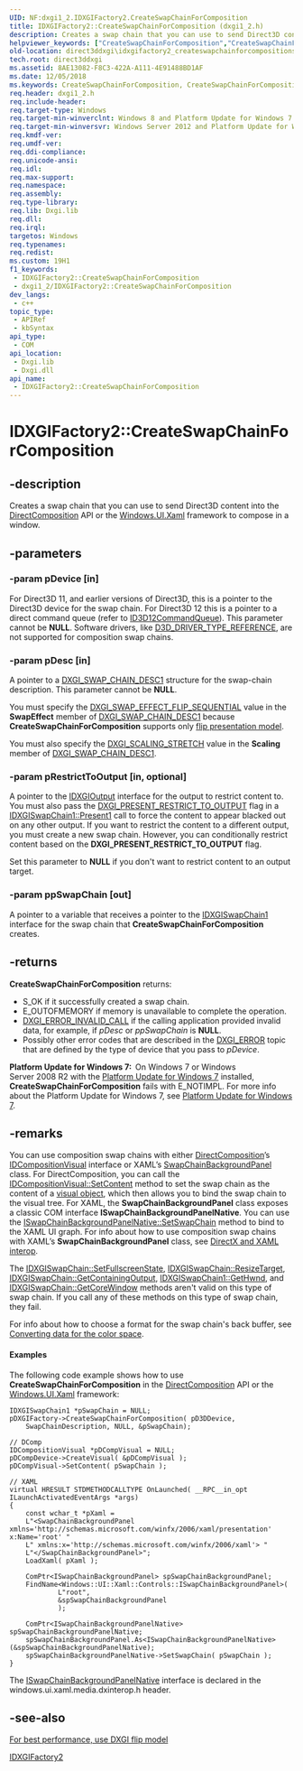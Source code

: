 ```yaml
---
UID: NF:dxgi1_2.IDXGIFactory2.CreateSwapChainForComposition
title: IDXGIFactory2::CreateSwapChainForComposition (dxgi1_2.h)
description: Creates a swap chain that you can use to send Direct3D content into the DirectComposition API or the Windows.UI.Xaml framework to compose in a window.
helpviewer_keywords: ["CreateSwapChainForComposition","CreateSwapChainForComposition method [DXGI]","CreateSwapChainForComposition method [DXGI]","IDXGIFactory2 interface","IDXGIFactory2 interface [DXGI]","CreateSwapChainForComposition method","IDXGIFactory2.CreateSwapChainForComposition","IDXGIFactory2::CreateSwapChainForComposition","direct3ddxgi.idxgifactory2_createswapchainforcompositionsurface","dxgi1_2/IDXGIFactory2::CreateSwapChainForComposition"]
old-location: direct3ddxgi\idxgifactory2_createswapchainforcompositionsurface.htm
tech.root: direct3ddxgi
ms.assetid: 8AE13082-F8C3-422A-A111-4E91488BD1AF
ms.date: 12/05/2018
ms.keywords: CreateSwapChainForComposition, CreateSwapChainForComposition method [DXGI], CreateSwapChainForComposition method [DXGI],IDXGIFactory2 interface, IDXGIFactory2 interface [DXGI],CreateSwapChainForComposition method, IDXGIFactory2.CreateSwapChainForComposition, IDXGIFactory2::CreateSwapChainForComposition, direct3ddxgi.idxgifactory2_createswapchainforcompositionsurface, dxgi1_2/IDXGIFactory2::CreateSwapChainForComposition
req.header: dxgi1_2.h
req.include-header: 
req.target-type: Windows
req.target-min-winverclnt: Windows 8 and Platform Update for Windows 7 [desktop apps \| UWP apps]
req.target-min-winversvr: Windows Server 2012 and Platform Update for Windows Server 2008 R2 [desktop apps \| UWP apps]
req.kmdf-ver: 
req.umdf-ver: 
req.ddi-compliance: 
req.unicode-ansi: 
req.idl: 
req.max-support: 
req.namespace: 
req.assembly: 
req.type-library: 
req.lib: Dxgi.lib
req.dll: 
req.irql: 
targetos: Windows
req.typenames: 
req.redist: 
ms.custom: 19H1
f1_keywords:
 - IDXGIFactory2::CreateSwapChainForComposition
 - dxgi1_2/IDXGIFactory2::CreateSwapChainForComposition
dev_langs:
 - c++
topic_type:
 - APIRef
 - kbSyntax
api_type:
 - COM
api_location:
 - Dxgi.lib
 - Dxgi.dll
api_name:
 - IDXGIFactory2::CreateSwapChainForComposition
---
```


# IDXGIFactory2::CreateSwapChainForComposition


## -description

Creates a swap chain that you can use to send Direct3D content into the <a href="/windows/desktop/directcomp/directcomposition-portal">DirectComposition</a> API or the <a href="/dotnet/api/windows.ui.xaml?view=dotnet-uwp-10.0">Windows.UI.Xaml</a> framework to compose in a window.

## -parameters

### -param pDevice [in]

For Direct3D 11, and earlier versions of Direct3D, this is a pointer to the Direct3D device for the swap chain. For Direct3D 12 this is a pointer to a direct command queue (refer to <a href="/windows/desktop/api/d3d12/nn-d3d12-id3d12commandqueue">ID3D12CommandQueue</a>). This parameter cannot be <b>NULL</b>. Software drivers, like <a href="/windows/desktop/api/d3dcommon/ne-d3dcommon-d3d_driver_type">D3D_DRIVER_TYPE_REFERENCE</a>, are not supported for composition swap chains.

### -param pDesc [in]

A pointer to a  <a href="/windows/desktop/api/dxgi1_2/ns-dxgi1_2-dxgi_swap_chain_desc1">DXGI_SWAP_CHAIN_DESC1</a> structure for the swap-chain description. This parameter cannot be <b>NULL</b>.

You must specify the <a href="/windows/desktop/api/dxgi/ne-dxgi-dxgi_swap_effect">DXGI_SWAP_EFFECT_FLIP_SEQUENTIAL</a> value in the <b>SwapEffect</b> member of <a href="/windows/desktop/api/dxgi1_2/ns-dxgi1_2-dxgi_swap_chain_desc1">DXGI_SWAP_CHAIN_DESC1</a> because <b>CreateSwapChainForComposition</b> supports only <a href="/windows/desktop/direct3ddxgi/dxgi-flip-model">flip presentation model</a>.

You must also specify the <a href="/windows/desktop/api/dxgi1_2/ne-dxgi1_2-dxgi_scaling">DXGI_SCALING_STRETCH</a> value in the <b>Scaling</b> member of <a href="/windows/desktop/api/dxgi1_2/ns-dxgi1_2-dxgi_swap_chain_desc1">DXGI_SWAP_CHAIN_DESC1</a>.

### -param pRestrictToOutput [in, optional]

A pointer to the <a href="/windows/desktop/api/dxgi/nn-dxgi-idxgioutput">IDXGIOutput</a> interface for the output to restrict content to. You must also pass the <a href="/windows/desktop/direct3ddxgi/dxgi-present">DXGI_PRESENT_RESTRICT_TO_OUTPUT</a> flag in a <a href="/windows/desktop/api/dxgi1_2/nf-dxgi1_2-idxgiswapchain1-present1">IDXGISwapChain1::Present1</a> call to force the content to appear blacked out on any other output. If you want to restrict the content to a different output, you must create a new swap chain. However, you can conditionally restrict content based on the <b>DXGI_PRESENT_RESTRICT_TO_OUTPUT</b> flag.


Set this parameter to <b>NULL</b> if you don't want to restrict content to an output target.

### -param ppSwapChain [out]

A pointer to a variable that receives a pointer to the <a href="/windows/desktop/api/dxgi1_2/nn-dxgi1_2-idxgiswapchain1">IDXGISwapChain1</a> interface for the swap chain that <b>CreateSwapChainForComposition</b> creates.

## -returns

<b>CreateSwapChainForComposition</b> returns:
        <ul>
<li>S_OK if it successfully created a swap chain.</li>
<li>E_OUTOFMEMORY if memory is unavailable to complete the operation.</li>
<li>
<a href="/windows/desktop/direct3ddxgi/dxgi-error">DXGI_ERROR_INVALID_CALL</a>  if the calling application provided invalid data, for example, if <i>pDesc</i> or <i>ppSwapChain</i> is <b>NULL</b>.</li>
<li>Possibly other error codes that are described in the <a href="/windows/desktop/direct3ddxgi/dxgi-error">DXGI_ERROR</a> topic that are defined by the type of device that you pass to <i>pDevice</i>.</li>
</ul>


<b>Platform Update for Windows 7:  </b>On Windows 7 or Windows Server 2008 R2 with the <a href="https://support.microsoft.com/help/2670838">Platform Update for Windows 7</a> installed, <b>CreateSwapChainForComposition</b> fails with E_NOTIMPL. For more info about the Platform Update for Windows 7, see <a href="/windows/desktop/direct3darticles/platform-update-for-windows-7">Platform Update for Windows 7</a>.

## -remarks

You can use composition swap chains with either <a href="/windows/desktop/directcomp/directcomposition-portal">DirectComposition</a>’s <a href="/windows/desktop/api/dcomp/nn-dcomp-idcompositionvisual">IDCompositionVisual</a> interface or XAML’s <a href="/windows/desktop/api/windows.ui.xaml.media.dxinterop/nn-windows-ui-xaml-media-dxinterop-iswapchainbackgroundpanelnative">SwapChainBackgroundPanel</a> class. For DirectComposition, you can call the <a href="/windows/desktop/api/dcomp/nf-dcomp-idcompositionvisual-setcontent">IDCompositionVisual::SetContent</a> method to set the swap chain as the content of a <a href="/windows/desktop/directcomp/basic-concepts">visual object</a>, which then allows you to bind the swap chain to the visual tree. For XAML, the <b>SwapChainBackgroundPanel</b> class exposes a classic COM interface <b>ISwapChainBackgroundPanelNative</b>. You can use the <a href="/windows/desktop/api/windows.ui.xaml.media.dxinterop/nf-windows-ui-xaml-media-dxinterop-iswapchainbackgroundpanelnative-setswapchain">ISwapChainBackgroundPanelNative::SetSwapChain</a> method to bind to the XAML UI graph. For info about how to use composition swap chains with XAML’s <b>SwapChainBackgroundPanel</b> class, see <a href="/previous-versions/windows/apps/hh825871(v=win.10)">DirectX and XAML interop</a>.

The <a href="/windows/desktop/api/dxgi/nf-dxgi-idxgiswapchain-setfullscreenstate">IDXGISwapChain::SetFullscreenState</a>, <a href="/windows/desktop/api/dxgi/nf-dxgi-idxgiswapchain-resizetarget">IDXGISwapChain::ResizeTarget</a>, <a href="/windows/desktop/api/dxgi/nf-dxgi-idxgiswapchain-getcontainingoutput">IDXGISwapChain::GetContainingOutput</a>, <a href="/windows/desktop/api/dxgi1_2/nf-dxgi1_2-idxgiswapchain1-gethwnd">IDXGISwapChain1::GetHwnd</a>, and <a href="/windows/desktop/api/dxgi1_2/nf-dxgi1_2-idxgiswapchain1-getcorewindow">IDXGISwapChain::GetCoreWindow</a> methods aren't valid on this type of swap chain. If you call any of these methods on this type of swap chain, they fail.

For info about how to choose a format for the swap chain's back buffer, see <a href="/windows/desktop/direct3ddxgi/converting-data-color-space">Converting data for the color space</a>.


#### Examples

The following code example shows how to use <b>CreateSwapChainForComposition</b> in the <a href="/windows/desktop/directcomp/directcomposition-portal">DirectComposition</a> API or the <a href="/dotnet/api/windows.ui.xaml?view=dotnet-uwp-10.0">Windows.UI.Xaml</a> framework:


```
IDXGISwapChain1 *pSwapChain = NULL;
pDXGIFactory->CreateSwapChainForComposition( pD3DDevice, 
    SwapChainDescription, NULL, &pSwapChain);

// DComp
IDCompositionVisual *pDCompVisual = NULL;
pDCompDevice->CreateVisual( &pDCompVisual );
pDCompVisual->SetContent( pSwapChain );

// XAML
virtual HRESULT STDMETHODCALLTYPE OnLaunched( __RPC__in_opt ILaunchActivatedEventArgs *args)
{
    const wchar_t *pXaml =
    L"<SwapChainBackgroundPanel xmlns='http://schemas.microsoft.com/winfx/2006/xaml/presentation' x:Name='root' "
    L" xmlns:x='http://schemas.microsoft.com/winfx/2006/xaml'> "
    L"</SwapChainBackgroundPanel>";
    LoadXaml( pXaml );

    ComPtr<ISwapChainBackgroundPanel> spSwapChainBackgroundPanel;
    FindName<Windows::UI::Xaml::Controls::ISwapChainBackgroundPanel>(
            L"root",
            &spSwapChainBackgroundPanel
            );

    ComPtr<ISwapChainBackgroundPanelNative> spSwapChainBackgroundPanelNative;
    spSwapChainBackgroundPanel.As<ISwapChainBackgroundPanelNative>(&spSwapChainBackgroundPanelNative);
    spSwapChainBackgroundPanelNative->SetSwapChain( pSwapChain );
}

```


The <a href="/windows/desktop/api/windows.ui.xaml.media.dxinterop/nn-windows-ui-xaml-media-dxinterop-iswapchainbackgroundpanelnative">ISwapChainBackgroundPanelNative</a> interface is declared in the windows.ui.xaml.media.dxinterop.h header.

## -see-also

<a href="/windows/desktop/direct3ddxgi/for-best-performance--use-dxgi-flip-model">For best performance, use DXGI flip model</a>



<a href="/windows/desktop/api/dxgi1_2/nn-dxgi1_2-idxgifactory2">IDXGIFactory2</a>

